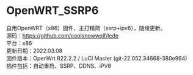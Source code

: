 # OpenWRT_SSRP6

自用OpenWRT（x86）固件，主打精简（ssrp+ipv6），随缘更新。  
源码：https://github.com/coolsnowwolf/lede  
平台：x86  
更新日期：2022.03.08  
固件版本：OpenWrt R22.2.2 / LuCI Master (git-22.052.34668-380e994)  
插件包括：自动重启、SSRP、DDNS、iPV6  
